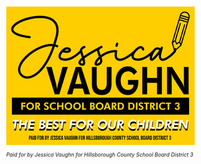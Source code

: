 ![image](logo-jvaughn_district3.png)

*Paid for by Jessica Vaughn for Hillsborough County School Board District 3*
